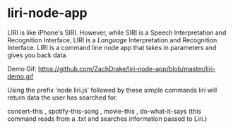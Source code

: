 # liri-node-app
LIRI is like iPhone's SIRI. However, while SIRI is a Speech Interpretation and Recognition Interface, LIRI is a _Language_ Interpretation and Recognition Interface. LIRI is a command line node app that takes in parameters and gives you back data.

Demo Gif:
https://github.com/ZachDrake/liri-node-app/blob/master/liri-demo.gif

Using the prefix 'node liri.js' followed by these simple commands liri will return data the user has searched for.

concert-this <artist>,
spotify-this-song <song>,
movie-this <movie>,
do-what-it-says (this command reads from a .txt and searches information passed to Liri.)